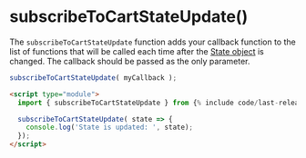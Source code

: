 # subscribeToCartStateUpdate()

The `subscribeToCartStateUpdate` function adds your callback function to the list of functions that will be called each time after the [State object](/reference/state/) is changed. The callback should be passed as the only parameter.

```javascript
subscribeToCartStateUpdate( myCallback );
```

```html
<script type="module">
  import { subscribeToCartStateUpdate } from {% include code/last-release-file-name.html asset_url=true %}

  subscribeToCartStateUpdate( state => {
    console.log('State is updated: ', state);
  });
</script>
```
